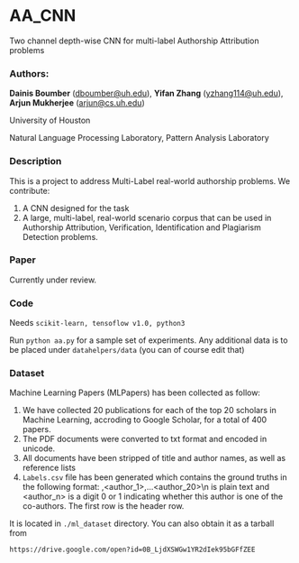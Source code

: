 # AA_CNN
Two channel depth-wise CNN for multi-label Authorship Attribution problems

### Authors: 

**Dainis Boumber** (dboumber@uh.edu),
**Yifan Zhang** (yzhang114@uh.edu),
**Arjun Mukherjee** (arjun@cs.uh.edu)

University of Houston

Natural Language Processing Laboratory,
Pattern Analysis Laboratory
 

### Description

This is a project to address Multi-Label real-world authorship problems. We contribute:
1. A CNN designed for the task 
2. A large, multi-label, real-world scenario corpus that can be used in Authorship Attribution, Verification, Identification and Plagiarism Detection problems.

### Paper

Currently under review.

### Code

Needs `scikit-learn, tensoflow v1.0, python3` 

Run `python aa.py` for a sample set of experiments. 
Any additional data is to be placed under `datahelpers/data` (you can of course edit that) 

### Dataset

Machine Learning Papers (MLPapers) has been collected as follow:
1. We have collected 20 publications for each of the top 20 scholars in Machine Learning, accroding to Google Scholar, for a total of 400 papers. 
2. The PDF documents were converted to txt format and encoded in unicode.
3. All documents have been stripped of title and author names, as well as reference lists
4. `Labels.csv` file has been generated which contains the ground truths in the following format: <filename>,<author_1>,<author2>...<author_20>\n
 <filename> is plain text and <author_n> is a digit 0 or 1 indicating whether this author is one of the co-authors. The first row is the header row.

It is located in `./ml_dataset` directory. You can also obtain it as a tarball from

`https://drive.google.com/open?id=0B_LjdXSWGw1YR2dIek95bGFfZEE`



